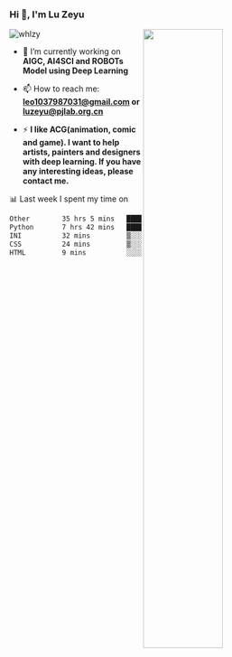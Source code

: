 ### Hi 👋, I'm Lu Zeyu

<img src="https://komarev.com/ghpvc/?username=whlzy&label=Profile%20views&color=0e75b6&style=flat" alt="whlzy" />
<img align="right" width="53%" src="https://github-readme-stats.vercel.app/api?username=whlzy&show_icons=true">

- 🔭 I’m currently working on **AIGC, AI4SCI and ROBOTs Model using Deep Learning**

- 📫 How to reach me: **leo1037987031@gmail.com or luzeyu@pjlab.org.cn**

- ⚡ **I like ACG(animation, comic and game). I want to help artists, painters and designers with deep learning. If you have any interesting ideas, please contact me.**

📊 Last week I spent my time on

<!--START_SECTION:waka-->

```txt
Other        35 hrs 5 mins   ███████████████████▓░░░░░   79.12 %
Python       7 hrs 42 mins   ████▒░░░░░░░░░░░░░░░░░░░░   17.39 %
INI          32 mins         ▒░░░░░░░░░░░░░░░░░░░░░░░░   01.23 %
CSS          24 mins         ▒░░░░░░░░░░░░░░░░░░░░░░░░   00.92 %
HTML         9 mins          ░░░░░░░░░░░░░░░░░░░░░░░░░   00.34 %
```

<!--END_SECTION:waka-->

